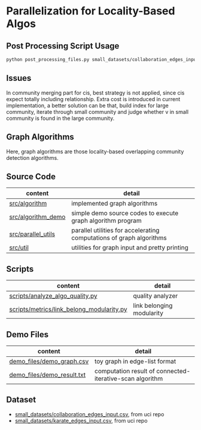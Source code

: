 # Parallelization for Locality-Based Algos
## Post Processing Script Usage

```zsh
python post_processing_files.py small_datasets/collaboration_edges_input.csv build/b_cis.txt
```

## Issues
In community merging part for cis, best strategy is not applied, since cis expect totally including relationship.
Extra cost is introduced in current implementation, a better solution can be that, build index for large community,
iterate through small community and judge whether v in small community is found in the large community.

## Graph Algorithms
Here, graph algorithms are those locality-based overlapping community detection algorithms.

## Source Code

content | detail
--- | ---
[src/algorithm](src/algorithm) | implemented graph algorithms
[src/algorithm_demo](src/algorithm_demo) | simple demo source codes to execute graph algorithm program
[src/parallel_utils](src/parallel_utils) | parallel utilities for accelerating computations of graph algorithms
[src/util](src/util) | utilities for graph input and pretty printing

## Scripts
content | detail
--- | ---
[scripts/analyze_algo_quality.py](scripts/analyze_algo_quality.py) | quality analyzer
[scripts/metrics/link_belong_modularity.py](scripts/metrics/link_belong_modularity.py) | link belonging modularity

## Demo Files
content | detail
--- | ---
[demo_files/demo_graph.csv](demo_files/demo_graph.csv) | toy graph in edge-list format
[demo_files/demo_result.txt](demo_files/demo_result.txt) | computation result of connected-iterative-scan algorithm

## Dataset
- [small_datasets/collaboration_edges_input.csv](small_datasets/collaboration_edges_input.csv), from uci repo
- [small_datasets/karate_edges_input.csv](small_datasets/karate_edges_input.csv), from uci repo

